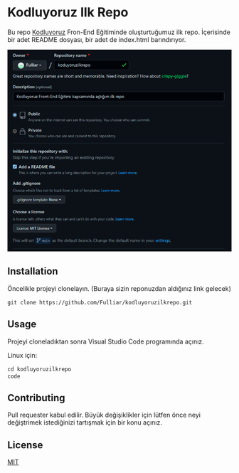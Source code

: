 # **Kodluyoruz Ilk Repo**

Bu repo [Kodluyoruz](https://www.kodluyoruz.org/) Fron-End Eğitiminde oluşturtuğumuz ilk repo. İçerisinde bir adet README dosyası, bir adet de index.html barındırıyor.

![GithubIlkRepo](https://raw.githubusercontent.com/Fulliar/kodluyoruzilkrepo/main/GithubIlkRepo.png)

## **Installation**

Öncelikle projeyi clonelayın. (Buraya sizin reponuzdan aldığınız link gelecek)

```
git clone https://github.com/Fulliar/kodluyoruzilkrepo.git
```

## **Usage**


Projeyi cloneladıktan sonra Visual Studio Code programında açınız.

Linux için:

```
cd kodluyoruzilkrepo
code
```

## **Contributing**



Pull requester kabul edilir. Büyük değişiklikler için lütfen önce neyi değiştrimek istediğinizi tartışmak için bir konu açınız.

## **License**



[MIT](https://choosealicense.com/licenses/mit/)